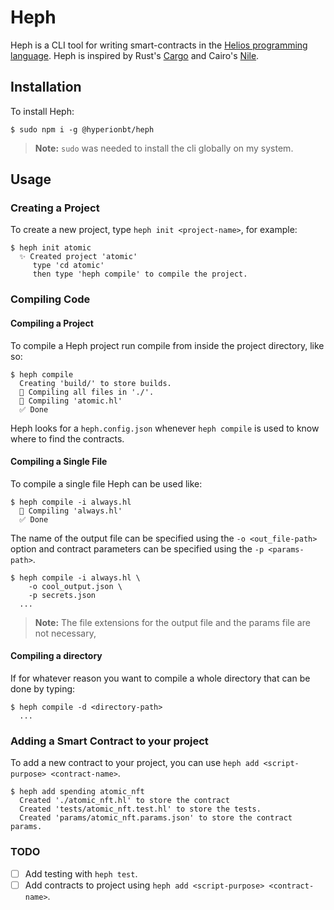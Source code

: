 # Heph

Heph is a CLI tool for writing smart-contracts in the [Helios programming language](https://github.com/Hyperion-BT/Helios).
Heph is inspired by Rust's [Cargo](https://github.com/rust-lang/cargo) and Cairo's [Nile](https://github.com/OpenZeppelin/nile).

## Installation

To install Heph:

```shell
$ sudo npm i -g @hyperionbt/heph
```

>**Note:** `sudo` was needed to install the cli globally on my system.

## Usage

### Creating a Project

To create a new project, type `heph init <project-name>`, for example:

```shell
$ heph init atomic
  ✨ Created project 'atomic'
     type 'cd atomic'
     then type 'heph compile' to compile the project.
```

### Compiling Code

#### Compiling a Project

To compile a Heph project run compile from inside the project directory, like so:

```shell
$ heph compile
  Creating 'build/' to store builds.
  🤖 Compiling all files in './'.
  🔨 Compiling 'atomic.hl'
  ✅ Done
```

Heph looks for a `heph.config.json` whenever `heph compile` is used to know where to find the contracts.

#### Compiling a Single File

To compile a single file Heph can be used like:

```shell
$ heph compile -i always.hl
  🔨 Compiling 'always.hl'
  ✅ Done
```

The name of the output file can be specified using the `-o <out_file-path>` option and contract parameters can be specified using the `-p <params-path>`.

```shell
$ heph compile -i always.hl \ 
    -o cool_output.json \
    -p secrets.json
  ...
```

>**Note:** The file extensions for the output file and the params file are not necessary,

#### Compiling a directory

If for whatever reason you want to compile a whole directory that can be done by typing:

```shell
$ heph compile -d <directory-path>
  ...
```
### Adding a Smart Contract to your project

To add a new contract to your project, you can use `heph add <script-purpose> <contract-name>`.

```shell
$ heph add spending atomic_nft
  Created './atomic_nft.hl' to store the contract
  Created 'tests/atomic_nft.test.hl' to store the tests.
  Created 'params/atomic_nft.params.json' to store the contract params.

```

### TODO

- [ ] Add testing with `heph test`.
- [ ] Add contracts to project using `heph add <script-purpose> <contract-name>`.
